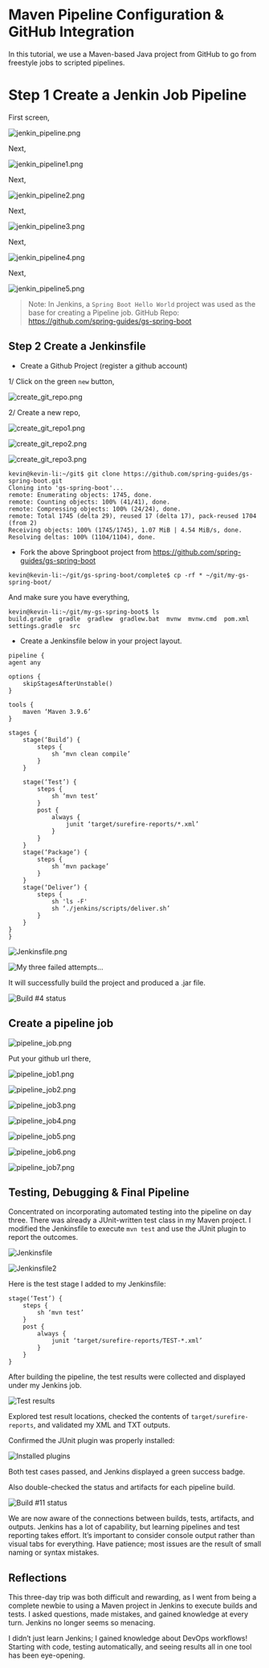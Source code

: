 # Maven Pipeline Configuration & GitHub Integration

In this tutorial, we use a Maven-based Java project from GitHub to go from freestyle jobs to scripted pipelines.

# Step 1 Create a Jenkin Job Pipeline

First screen,

![jenkin_pipeline.png](../../../../images/dev_ops/jenkin/jenkin_pipeline.png)

Next,

![jenkin_pipeline1.png](../../../../images/dev_ops/jenkin/jenkin_pipeline1.png)

Next,

![jenkin_pipeline2.png](../../../../images/dev_ops/jenkin/jenkin_pipeline2.png)

Next,

![jenkin_pipeline3.png](../../../../images/dev_ops/jenkin/jenkin_pipeline3.png)

Next,

![jenkin_pipeline4.png](../../../../images/dev_ops/jenkin/jenkin_pipeline4.png)

Next,

![jenkin_pipeline5.png](../../../../images/dev_ops/jenkin/jenkin_pipeline5.png)

>Note: In Jenkins, a `Spring Boot Hello World` project was used as the base for creating a Pipeline job.
>GitHub Repo: <https://github.com/spring-guides/gs-spring-boot>

## Step 2 Create a Jenkinsfile

* Create a Github Project (register a github account)

1/ Click on the green `new` button,

![create_git_repo.png](../../../../images/dev_ops/jenkin/create_git_repo.png)

2/ Create a new repo,

![create_git_repo1.png](../../../../images/dev_ops/jenkin/create_git_repo1.png)

![create_git_repo2.png](../../../../images/dev_ops/jenkin/create_git_repo2.png)

![create_git_repo3.png](../../../../images/dev_ops/jenkin/create_git_repo3.png)

```commandline
kevin@kevin-li:~/git$ git clone https://github.com/spring-guides/gs-spring-boot.git
Cloning into 'gs-spring-boot'...
remote: Enumerating objects: 1745, done.
remote: Counting objects: 100% (41/41), done.
remote: Compressing objects: 100% (24/24), done.
remote: Total 1745 (delta 29), reused 17 (delta 17), pack-reused 1704 (from 2)
Receiving objects: 100% (1745/1745), 1.07 MiB | 4.54 MiB/s, done.
Resolving deltas: 100% (1104/1104), done.
```

* Fork the above Springboot project from https://github.com/spring-guides/gs-spring-boot

`kevin@kevin-li:~/git/gs-spring-boot/complete$ cp -rf * ~/git/my-gs-spring-boot/`

And make sure you have everything,

```commandline
kevin@kevin-li:~/git/my-gs-spring-boot$ ls
build.gradle  gradle  gradlew  gradlew.bat  mvnw  mvnw.cmd  pom.xml  settings.gradle  src
```

* Create a Jenkinsfile below in your project layout.

```
pipeline {
agent any

options {
    skipStagesAfterUnstable()
}

tools {
    maven ‘Maven 3.9.6’
}

stages {
    stage(‘Build’) {
        steps {
            sh ‘mvn clean compile’
        }
    }

    stage(‘Test’) {
        steps {
            sh ‘mvn test’
        }
        post {
            always {
                junit ‘target/surefire-reports/*.xml’
            }
        }
    }
    stage(‘Package’) {
        steps {
            sh ‘mvn package’
        }
    }
    stage(‘Deliver’) {
        steps {
            sh 'ls -F'
            sh ‘./jenkins/scripts/deliver.sh’
        }
    }
}
}
```

![Jenkinsfile.png](../../../../images/dev_ops/jenkin/Jenkinsfile.png)

![My three failed attempts...](https://miro.medium.com/v2/resize:fit:786/format:webp/1*h2sBSI_hZms6VdAukapTfg.png)

It will successfully build the project and produced a .jar file.

![Build #4 status](https://miro.medium.com/v2/resize:fit:1100/format:webp/1*enVxCjmZfr0agSH0YqS5-g.png)

## Create a pipeline job

![pipeline_job.png](../../../../images/dev_ops/jenkin/pipeline_job.png)

Put your github url there,

![pipeline_job1.png](../../../../images/dev_ops/jenkin/pipeline_job1.png)

![pipeline_job2.png](../../../../images/dev_ops/jenkin/pipeline_job2.png)

![pipeline_job3.png](../../../../images/dev_ops/jenkin/pipeline_job3.png)

![pipeline_job4.png](../../../../images/dev_ops/jenkin/pipeline_job4.png)

![pipeline_job5.png](../../../../images/dev_ops/jenkin/pipeline_job5.png)

![pipeline_job6.png](../../../../images/dev_ops/jenkin/pipeline_job6.png)

![pipeline_job7.png](../../../../images/dev_ops/jenkin/pipeline_job7.png)

## Testing, Debugging & Final Pipeline

Concentrated on incorporating automated testing into the pipeline on day three. There was already a JUnit-written test class in my Maven project. I modified the Jenkinsfile to execute `mvn test` and use the JUnit plugin to report the outcomes.

![Jenkinsfile](https://miro.medium.com/v2/resize:fit:1100/format:webp/1*WA-EZCYSJfyeN0YDNFNcpg.png)

![Jenkinsfile2](https://miro.medium.com/v2/resize:fit:1100/format:webp/1*q7PnUlyYrLEPGRtGvXR91g.png)

Here is the test stage I added to my Jenkinsfile:

```commandline
stage(‘Test’) {
    steps {
        sh ‘mvn test’
    }
    post {
        always {
            junit ‘target/surefire-reports/TEST-*.xml’
        }
    }
}
```

After building the pipeline, the test results were collected and displayed under my Jenkins job.

![Test results](https://miro.medium.com/v2/resize:fit:1100/format:webp/0*qUZ4fNd2kH_puksI)

Explored test result locations, checked the contents of `target/surefire-reports`, and validated my XML and TXT outputs.

Confirmed the JUnit plugin was properly installed:

![Installed plugins](https://miro.medium.com/v2/resize:fit:1100/format:webp/0*jMIwJDM5GkxZlhQ1)

Both test cases passed, and Jenkins displayed a green success badge.

Also double-checked the status and artifacts for each pipeline build.

![Build #11 status](https://miro.medium.com/v2/resize:fit:1100/format:webp/0*nqzS9s1xpn7KuQGu)

We are now aware of the connections between builds, tests, artifacts, and outputs. Jenkins has a lot of capability, but learning pipelines and test reporting takes effort. It’s important to consider console output rather than visual tabs for everything. Have patience; most issues are the result of small naming or syntax mistakes.

## Reflections

This three-day trip was both difficult and rewarding, as I went from being a complete newbie to using a Maven project in Jenkins to execute builds and tests.
I asked questions, made mistakes, and gained knowledge at every turn. Jenkins no longer seems so menacing.

I didn’t just learn Jenkins; I gained knowledge about DevOps workflows! Starting with code, testing automatically, and seeing results all in one tool has been eye-opening.